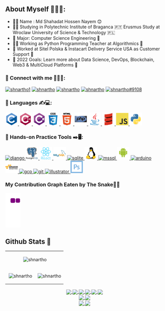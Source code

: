 
## About Myself 👨‍💻😊:
- 👨‍🎓 Name : Md Shahadat Hossen Nayem 😊
- 👨‍🎓 Studying in Polytechnic Institute of Braganca 🇵🇹 Erusmus Study at Wroclaw University of Science & Technology 🇵🇱
- 📗 Major: Computer Science Engineering 💌
- 👨‍🏫 Working as Python Programming Teacher at Algorithmics 🔢
- 👷 Worked at Sitel Polska & Instacart Delivery Service USA as Customer Support 🛒
- 🥅 2022 Goals: Learn more about Data Science, DevOps, Blockchain, Web3 & MultiCloud Platforms 🎯

### 🔴 Connect with me :telescope:👨‍🎓:
<p align="left">
<a href="https://twitter.com/shnartho1" target="blank"><img align="center" src="https://raw.githubusercontent.com/rahuldkjain/github-profile-readme-generator/master/src/images/icons/Social/twitter.svg" alt="shnartho1" height="30" width="40" /></a>
<a href="https://linkedin.com/in/shnartho" target="blank"><img align="center" src="https://raw.githubusercontent.com/rahuldkjain/github-profile-readme-generator/master/src/images/icons/Social/linked-in-alt.svg" alt="shnartho" height="30" width="40" /></a>
<a href="https://fb.com/shnartho" target="blank"><img align="center" src="https://raw.githubusercontent.com/rahuldkjain/github-profile-readme-generator/master/src/images/icons/Social/facebook.svg" alt="shnartho" height="30" width="40" /></a>
<a href="https://instagram.com/shnartho" target="blank"><img align="center" src="https://raw.githubusercontent.com/rahuldkjain/github-profile-readme-generator/master/src/images/icons/Social/instagram.svg" alt="shnartho" height="30" width="40" /></a>
<a href="https://discord.gg/shnartho#9108" target="blank"><img align="center" src="https://raw.githubusercontent.com/rahuldkjain/github-profile-readme-generator/master/src/images/icons/Social/discord.svg" alt="shnartho#9108" height="30" width="40" /></a>
</p>

### 🔴 Languages ✍️💻:

<p align="left"> <a href="https://www.cprogramming.com/" target="_blank" rel="noreferrer"> <img src="https://raw.githubusercontent.com/devicons/devicon/master/icons/c/c-original.svg" alt="c" width="40" height="40"/> </a> <a href="https://www.w3schools.com/cpp/" target="_blank" rel="noreferrer"> <img src="https://raw.githubusercontent.com/devicons/devicon/master/icons/cplusplus/cplusplus-original.svg" alt="cplusplus" width="40" height="40"/> </a><a href="https://www.w3schools.com/cs/" target="_blank" rel="noreferrer"> <img src="https://raw.githubusercontent.com/devicons/devicon/master/icons/csharp/csharp-original.svg" alt="csharp" width="40" height="40"/> </a> <a href="https://www.w3schools.com/css/" target="_blank" rel="noreferrer"> <img src="https://raw.githubusercontent.com/devicons/devicon/master/icons/css3/css3-original-wordmark.svg" alt="css3" width="40" height="40"/> </a> <a href="https://www.w3.org/html/" target="_blank" rel="noreferrer"> <img src="https://raw.githubusercontent.com/devicons/devicon/master/icons/html5/html5-original-wordmark.svg" alt="html5" width="40" height="40"/> </a> <a href="https://www.php.net" target="_blank" rel="noreferrer"> <img src="https://raw.githubusercontent.com/devicons/devicon/master/icons/php/php-original.svg" alt="php" width="40" height="40"/> </a> <a href="https://www.java.com" target="_blank" rel="noreferrer"> <img src="https://raw.githubusercontent.com/devicons/devicon/master/icons/java/java-original.svg" alt="java" width="40" height="40"/> </a>  <a href="https://www.scala-lang.org" target="_blank" rel="noreferrer"> <img src="https://raw.githubusercontent.com/devicons/devicon/master/icons/scala/scala-original.svg" alt="scala" width="40" height="40"/> </a><a href="https://developer.mozilla.org/en-US/docs/Web/JavaScript" target="_blank" rel="noreferrer"> <img src="https://raw.githubusercontent.com/devicons/devicon/master/icons/javascript/javascript-original.svg" alt="javascript" width="40" height="40"/> </a> <a href="https://www.python.org" target="_blank" rel="noreferrer"> <img src="https://raw.githubusercontent.com/devicons/devicon/master/icons/python/python-original.svg" alt="python" width="40" height="40"/> </a> </p>


### 🔴 Hands-on Practice Tools :black_nib:🖥️: 
<p align="left"> <a href="https://www.djangoproject.com/" target="_blank" rel="noreferrer"> <img src="https://svgshare.com/i/fu4.svg" alt="django" width="40" height="40"/> </a>  <a href="https://www.postgresql.org" target="_blank" rel="noreferrer"> <img src="https://raw.githubusercontent.com/devicons/devicon/master/icons/postgresql/postgresql-original-wordmark.svg" alt="postgresql" width="40" height="40"/> </a> <a href="https://reactjs.org/" target="_blank" rel="noreferrer"> <img src="https://raw.githubusercontent.com/devicons/devicon/master/icons/react/react-original-wordmark.svg" alt="react" width="40" height="40"/> </a><a href="https://www.mysql.com/" target="_blank" rel="noreferrer"> <img src="https://raw.githubusercontent.com/devicons/devicon/master/icons/mysql/mysql-original-wordmark.svg" alt="mysql" width="40" height="40"/> </a>  <a href="https://www.sqlite.org/" target="_blank" rel="noreferrer"> <img src="https://www.vectorlogo.zone/logos/sqlite/sqlite-icon.svg" alt="sqlite" width="40" height="40"/> </a> <a href="https://www.linux.org/" target="_blank" rel="noreferrer"> <img src="https://raw.githubusercontent.com/devicons/devicon/master/icons/linux/linux-original.svg" alt="linux" width="40" height="40"/> </a> <a href="https://www.microsoft.com/en-us/sql-server" target="_blank" rel="noreferrer"> <img src="https://www.svgrepo.com/show/303229/microsoft-sql-server-logo.svg" alt="mssql" width="40" height="40"/> </a> <a href="https://developer.android.com" target="_blank" rel="noreferrer"> <img src="https://raw.githubusercontent.com/devicons/devicon/master/icons/android/android-original-wordmark.svg" alt="android" width="40" height="40"/> </a> <a href="https://www.arduino.cc/" target="_blank" rel="noreferrer"> <img src="https://cdn.worldvectorlogo.com/logos/arduino-1.svg" alt="arduino" width="40" height="40"/> </a> <a href="https://aws.amazon.com" target="_blank" rel="noreferrer"> <img src="https://raw.githubusercontent.com/devicons/devicon/master/icons/amazonwebservices/amazonwebservices-original-wordmark.svg" alt="aws" width="40" height="40"/> </a> <a href="https://cloud.google.com" target="_blank" rel="noreferrer"> <img src="https://www.vectorlogo.zone/logos/google_cloud/google_cloud-icon.svg" alt="gcp" width="40" height="40"/> </a> <a href="https://git-scm.com/" target="_blank" rel="noreferrer"> <img src="https://www.vectorlogo.zone/logos/git-scm/git-scm-icon.svg" alt="git" width="40" height="40"/> </a> <a href="https://www.adobe.com/in/products/illustrator.html" target="_blank" rel="noreferrer"> <img src="https://www.vectorlogo.zone/logos/adobe_illustrator/adobe_illustrator-icon.svg" alt="illustrator" width="40" height="40"/> </a>    <a href="https://www.photoshop.com/en" target="_blank" rel="noreferrer"> <img src="https://raw.githubusercontent.com/devicons/devicon/master/icons/photoshop/photoshop-line.svg" alt="photoshop" width="40" height="40"/> </a></p>
<h3>My Contribution Graph Eaten by The Snake🐍😆</h3>
<img src="https://github.com/shnartho/shnartho/blob/output/github-contribution-grid-snake.gif"/>


## Github Stats 📗
<table>
   <tr>
    <td colspan="2" align="center"><p>&nbsp;<img align="center" src="https://github-readme-stats.vercel.app/api/top-langs/?username=shnartho&hide=java,cmake,makefile&layout=compact&theme=vue&langs_count=10" alt="shnartho" /></pr></td>
  </tr>
  <tr>
    <td align="center"><p>&nbsp;<img align="center" src="https://github-readme-stats.vercel.app/api?username=shnartho&theme=chartreuse-dark&show_icons=true&locale=en" alt="shnartho" /></p></td>
    <td align="center"><p>&nbsp;<img align="center" src="https://github-readme-streak-stats.herokuapp.com/?user=shnartho&theme=great-gatsby" alt="shnartho" /></p></td>
  </tr>
 
</table>

<p align="center">
 <a href="https://github.com/shnartho/Full-Stack-eCommerce-Website">
  <img align="center" src="https://github-readme-stats.vercel.app/api/pin/?username=shnartho&repo=Full-Stack-eCommerce-Website&theme=dark" />
</a>
  <a href="https://github.com/shnartho/Python-Scripting">
  <img align="center" src="https://github-readme-stats.vercel.app/api/pin/?username=shnartho&repo=Python-Scripting&theme=dark" />
</a>
<a href="https://github.com/shnartho/Distributed-Computer-Systems">
  <img align="center" src="https://github-readme-stats.vercel.app/api/pin/?username=shnartho&repo=Distributed-Computer-Systems&theme=slateorange" />
</a>
 <a href="https://github.com/shnartho/Programming-Multimedia-Applications">
  <img align="center" src="https://github-readme-stats.vercel.app/api/pin/?username=shnartho&repo=Programming-Multimedia-Applications&theme=slateorange" />
</a>
<a href="https://github.com/shnartho/Linux-Server-Administration">
  <img align="center" src="https://github-readme-stats.vercel.app/api/pin/?username=shnartho&repo=Linux-Server-Administration&theme=midnight-purple" />
</a>
   <a href="https://github.com/shnartho/Programming-In-Scala">
  <img align="center" src="https://github-readme-stats.vercel.app/api/pin/?username=shnartho&repo=Programming-In-Scala&theme=midnight-purple" />
</a>
<br>
<a href="https://github.com/shnartho/Database-Project-University">
  <img align="center" src="https://github-readme-stats.vercel.app/api/pin/?username=shnartho&repo=Database-Project-University&theme=slateorange" />
</a>
 <a href="https://github.com/shnartho/Programming-Paradigms">
  <img align="center" src="https://github-readme-stats.vercel.app/api/pin/?username=shnartho&repo=Programming-Paradigms&theme=slateorange" />
</a>

<br>
<a href="https://github.com/shnartho/Blockchain-Project">
  <img align="center" src="https://github-readme-stats.vercel.app/api/pin/?username=shnartho&repo=Blockchain-Project&theme=dark" />
</a>
<a href="https://github.com/shnartho/Android-App-Development">
  <img align="center" src="https://github-readme-stats.vercel.app/api/pin/?username=shnartho&repo=Android-App-Development&theme=dark" />
</a>

<br>
</p>


